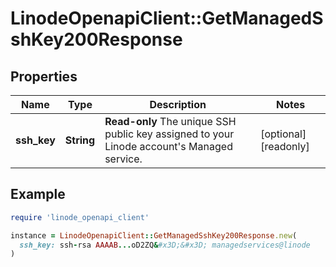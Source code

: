 # LinodeOpenapiClient::GetManagedSshKey200Response

## Properties

| Name | Type | Description | Notes |
| ---- | ---- | ----------- | ----- |
| **ssh_key** | **String** | __Read-only__ The unique SSH public key assigned to your Linode account&#39;s Managed service. | [optional][readonly] |

## Example

```ruby
require 'linode_openapi_client'

instance = LinodeOpenapiClient::GetManagedSshKey200Response.new(
  ssh_key: ssh-rsa AAAAB...oD2ZQ&#x3D;&#x3D; managedservices@linode
)
```

